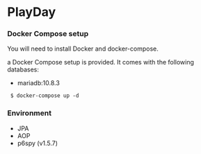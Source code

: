 # PlayDay


### Docker Compose setup
You will need to install Docker and docker-compose.

a Docker Compose setup is provided. It comes with the following databases:

- mariadb:10.8.3

```
 $ docker-compose up -d
```


### Environment
- JPA
- AOP
- p6spy (v1.5.7)